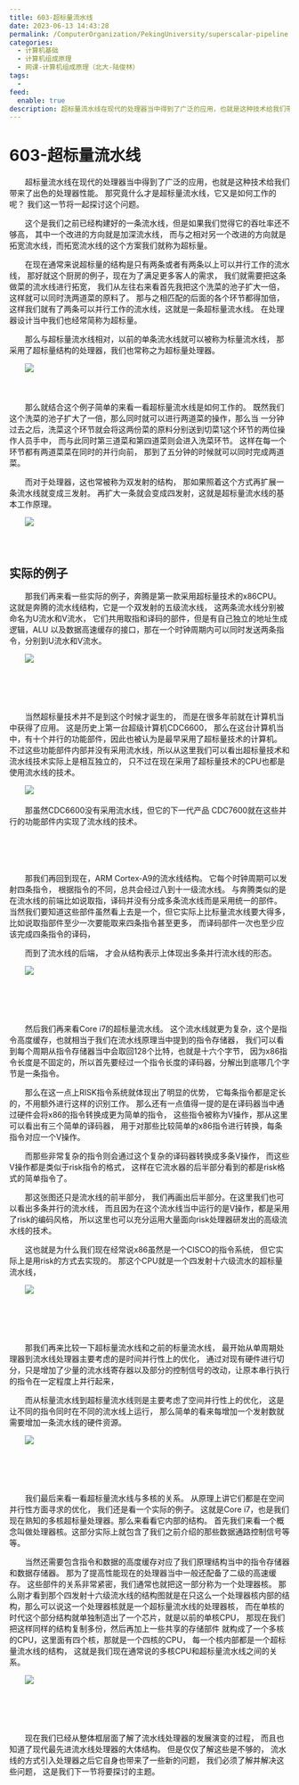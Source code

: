 ```yaml
---
title: 603-超标量流水线
date: 2023-06-13 14:43:28
permalink: /ComputerOrganization/PekingUniversity/superscalar-pipeline
categories:
  - 计算机基础
  - 计算机组成原理
  - 网课-计算机组成原理（北大-陆俊林）
tags:
  - 
feed:
  enable: true
description: 超标量流水线在现代的处理器当中得到了广泛的应用，也就是这种技术给我们带来了出色的处理器性能。 那究竟什么才是超标量流水线，它又是如何工作的呢？ 我们这一节将一起探讨这个问题。
---
```

# 603-超标量流水线

　　超标量流水线在现代的处理器当中得到了广泛的应用，也就是这种技术给我们带来了出色的处理器性能。 那究竟什么才是超标量流水线，它又是如何工作的呢？ 我们这一节将一起探讨这个问题。
<!-- more -->
　　这个是我们之前已经构建好的一条流水线，但是如果我们觉得它的吞吐率还不够高， 其中一个改进的方向就是加深流水线， 而与之相对另一个改进的方向就是拓宽流水线，而拓宽流水线的这个方案我们就称为超标量。 

　　在现在通常来说超标量的结构是只有两条或者有两条以上可以并行工作的流水线， 那好就这个厨房的例子，现在为了满足更多客人的需求， 我们就需要把这条做菜的流水线进行拓宽， 我们从左往右来看首先我把这个洗菜的池子扩大一倍，这样就可以同时洗两道菜的原料了。 那与之相匹配的后面的各个环节都得加倍， 这样我们就有了两条可以并行工作的流水线，这就是一条超标量流水线。 在处理器设计当中我们也经常简称为超标量。

　　那么与超标量流水线相对，以前的单条流水线就可以被称为标量流水线， 那采用了超标量结构的处理器，我们也常称之为超标量处理器。 

　　![](https://image.peterjxl.com/blog/image-20220920223126-1iptiiy.png)

　　‍

　　那么就结合这个例子简单的来看一看超标量流水线是如何工作的。 既然我们这个洗菜的池子扩大了一倍，那么同时就可以进行两道菜的操作，那么当 一分钟过去之后，洗菜这个环节就会将这两份菜的原料分别送到切菜1这个环节的两位操作人员手中， 而与此同时第三道菜和第四道菜则会进入洗菜环节。 这样在每一个环节都有两道菜菜在同时的并行向前， 那到了五分钟的时候就可以同时完成两道菜。 

　　而对于处理器，这也常被称为双发射的结构， 那如果照着这个方式再扩展一条流水线就变成三发射。 再扩大一条就会变成四发射，这就是超标量流水线的基本工作原理。 

　　![](https://image.peterjxl.com/blog/image-20220920224352-v4qea95.png)

　　‍

## 实际的例子

　　那我们再来看一些实际的例子，奔腾是第一款采用超标量技术的x86CPU。 这就是奔腾的流水线结构，它是一个双发射的五级流水线， 这两条流水线分别被命名为U流水和V流水， 它们共用取指和译码的部件，但是有自己独立的地址生成逻辑，ALU 以及数据高速缓存的接口，那在一个时钟周期内可以同时发送两条指令，分别到U流水和V流水。 

　　![](https://image.peterjxl.com/blog/image-20220920224441-vwdefys.png)

　　‍

　　‍

　　当然超标量技术并不是到这个时候才诞生的， 而是在很多年前就在计算机当中获得了应用。 这是历史上第一台超级计算机CDC6600， 那么在这台计算机当中，有十个并行的功能部件，因此也被认为是最早采用了超标量技术的计算机。 不过这些功能部件内部并没有采用流水线，所以从这里我们可以看出超标量技术和流水线技术实际上是相互独立的， 只不过在现在采用了超标量技术的CPU也都是使用流水线的技术。 

　　![](https://image.peterjxl.com/blog/image-20220920224526-qdtyyok.png)

　　那虽然CDC6600没有采用流水线，但它的下一代产品 CDC7600就在这些并行的功能部件内实现了流水线的技术。 

　　‍

　　‍

　　那我们再回到现在，ARM Cortex-A9的流水线结构。 它每个时钟周期可以发射四条指令， 根据指令的不同，总共会经过八到十一级流水线。 与奔腾类似的是在流水线的前端比如说取指，译码并没有分成多条流水线而是采用统一的部件。 当然我们要知道这些部件虽然看上去是一个，但它实际上比标量流水线要大得多， 比如说取指部件至少一次要能取来四条指令甚至更多， 而译码部件一次也至少应该完成四条指令的译码，

　　而到了流水线的后端， 才会从结构表示上体现出多条并行流水线的形态。 

　　![](https://image.peterjxl.com/blog/image-20220920224621-onxsj09.png)

　　‍

　　‍

　　然后我们再来看Core i7的超标量流水线。 这个流水线就更为复杂，这个是指令高度缓存，也就相当于我们在流水线原理当中提到的指令存储器， 我们可以看到每个周期从指令存储器当中会取回128个比特，也就是十六个字节， 因为x86指令长度是不固定的，所以首先要经过一个指令长度的译码器，分解出到底哪几个字节是一条指令。 

　　那么在这一点上RISK指令系统就体现出了明显的优势， 它每条指令都是定长的，不用额外进行这样的识别工作。 那么还有一点值得一提的是在译码器当中通过硬件会将x86的指令转换成更为简单的指令， 这些指令被称为V操作，那从这里可以看出有三个简单的译码器， 用于对那些比较简单的x86指令进行转换，每条指令对应一个V操作。 

　　而那些非常复杂的指令则会通过这个复杂的译码器转换成多条V操作， 而这些V操作都是类似于risk指令的格式， 这样在它流水器的后半部分看到的都是risk格式的简单指令了。 

　　那这张图还只是流水线的前半部分， 我们再画出后半部分。在这里我们也可以看出多条并行的流水线， 而且因为在这个流水线当中运行的是V操作，都是采用了risk的编码风格， 所以这里也可以充分运用大量面向risk处理器研发出的高级流水线的技术。 

　　这也就是为什么我们现在经常说x86虽然是一个CISCO的指令系统， 但它实际上是用risk的方式去实现的。 那这个CPU就是一个四发射十六级流水的超标量流水线， 

　　![](https://image.peterjxl.com/blog/image-20220920224823-nygx91f.png)

　　‍

　　‍

　　那我们再来比较一下超标量流水线和之前的标量流水线， 最开始从单周期处理器到流水线处理器主要考虑的是时间并行性上的优化， 通过对现有硬件进行切分，只是增加了少量的流水线寄存器以及部分的控制信号的改动，让原本串行执行的指令在一定程度上并行起来， 

　　而从标量流水线到超标量流水线则是主要考虑了空间并行性上的优化， 这是让不同的指令同时在不同的流水线上运行， 那么简单的看来每增加一个发射数就需要增加一条流水线的硬件资源。 

　　![](https://image.peterjxl.com/blog/image-20220920224913-7cjrpdk.png)

　　‍

　　‍

　　我们最后来看一看超标量流水线与多核的关系。 从原理上讲它们都是在空间并行性方面寻求的优化， 我们还是看一个实际的例子。 这就是Core i7，也是我们现在熟知的多核超标量处理器。那么来看看它内部的结构。 首先我们来看一个概念叫做处理器核。这部分实际上就包含了我们之前介绍的那些数据通路控制信号等等。 

　　当然还需要包含指令和数据的高度缓存对应了我们原理结构当中的指令存储器和数据存储器。 那为了提高性能现在的处理器当中一般还配备了二级的高速缓存。 这些部件的关系非常紧密，我们通常也就把这一部分称为一个处理器核。 那么刚才看到那个四发射十六级流水线的结构图就是在只这么一个处理器核内部的结构，那么可以说这一个处理器核就是一个超标量流水线的处理器核， 而在单核的时代这个部分结构就单独制造出了一个芯片，就是以前的单核CPU， 那现在我们把这样同样的结构复制多份，然后再加上一些共享的存储部件 就构成了一个多核的CPU，这里面有四个核，那就是一个四核的CPU， 每一个核内部都是一个超标量流水线的结构， 这就是我们现在通常说的多核CPU和超标量流水线之间的关系。

　　![](https://image.peterjxl.com/blog/image-20220920225051-kf3ge06.png)

　　‍

　　‍

　　现在我们已经从整体框层面了解了流水线处理器的发展演变的过程， 而且也知道了现代最先进流水线处理器的大体结构。 但是仅仅了解这些是不够的， 流水线的方式引入处理器之后它自身也带来了一些新的问题， 我们必须了解并解决这些问题， 这是我们下一节将要探讨的主题。
